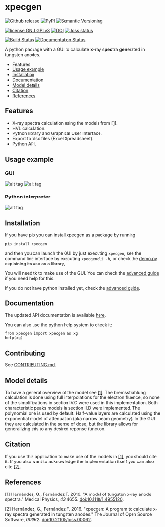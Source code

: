 # xpecgen
[![Github release](https://img.shields.io/github/release/dih5/xpecgen.svg)](https://github.com/dih5/xpecgen/releases/latest)
[![PyPI](https://img.shields.io/pypi/v/xpecgen.svg)](https://pypi.python.org/pypi/xpecgen)
[![Semantic Versioning](https://img.shields.io/badge/SemVer-2.0.0-brightgreen.svg)](http://semver.org/spec/v2.0.0.html)

[![license GNU GPLv3](https://img.shields.io/badge/license-GNU%20GPLv3-blue.svg)](https://raw.githubusercontent.com/Dih5/xpecgen/master/LICENSE.txt)
[![DOI](https://zenodo.org/badge/62220331.svg)](https://zenodo.org/badge/latestdoi/62220331)
[![Joss status](http://joss.theoj.org/papers/970f9606afd29308e2dcc77216429ee7/status.svg)](http://joss.theoj.org/papers/970f9606afd29308e2dcc77216429ee7)


[![Build Status](https://travis-ci.org/Dih5/xpecgen.svg?branch=master)](https://travis-ci.org/Dih5/xpecgen)
[![Documentation Status](https://readthedocs.org/projects/xpecgen/badge/?version=latest)](http://xpecgen.readthedocs.io/en/latest/?badge=latest)


A python package with a GUI to calculate **x**-ray s**pec**tra **gen**erated in tungsten anodes.

* [Features](#features)
* [Usage example](#usage-example)
* [Installation](#installation)
* [Documentation](#documentation)
* [Model details](#model-details)
* [Citation](#citation)
* [References](#references)

## Features
* X-ray spectra calculation using the models from [\[1\]](#Ref1).
* HVL calculation.
* Python library and Graphical User Interface.
* Export to xlsx files (Excel Spreadsheet).
* Python API.

## Usage example
### GUI
![alt tag](https://raw.github.com/dih5/xpecgen/master/img/DemoPar.png)
![alt tag](https://raw.github.com/dih5/xpecgen/master/img/DemoPlot.png)
### Python interpreter
![alt tag](https://raw.github.com/dih5/xpecgen/master/img/DemoConsole.png)

## Installation
If you have [pip](https://pip.pypa.io/en/stable/installing/) you can install xpecgen as a package by running
```
pip install xpecgen
```
and then you can launch the GUI by just executing `xpecgen`, see the command line interface by executing `xpecgencli -h`, or check the [demo.py](demo/demo.py) explaining its use as a library,

You will need tk to make use of the GUI. You can check the [advanced guide](advanced.md) if you need help for this.

If you do not have python installed yet, check the [advanced guide](advanced.md).


## Documentation
The updated API documentation is available [here](http://xpecgen.readthedocs.io/en/latest/).

You can also use the python help system to check it:
```python3
from xpecgen import xpecgen as xg
help(xg)
```

## Contributing
See [CONTRIBUTING.md](CONTRIBUTING.md).

## Model details
To have a general overview of the model see [\[1\]](#Ref1).
The bremsstrahlung calculation is done using full interpolations for the electron fluence, so none of the simplifications in section IV.C were used in this implementation.
Both characteristic peaks models in section II.D were implemented. The polynomial one is used by default.
Half-value layers are calculated using the exponential model of attenuation (aka narrow beam geometry). In the GUI they are calculated in the sense of dose, but the library allows for generalizing this to any desired reponse function.

## Citation
If you use this application to make use of the models in [\[1\]](#Ref1), you should cite it. If you also want to acknowledge the implementation itself you can also cite [\[2\]](#Ref2).

## References
<a name="Ref1">\[1\]</a> Hernández, G., Fernández F. 2016. "A model of tungsten x-ray anode spectra." Medical Physics, *43* 4655. [doi:10.1118/1.4955120](http://dx.doi.org/10.1118/1.4955120).

<a name="Ref2">\[2\]</a> Hernández, G., Fernández F. 2016. "xpecgen: A program to calculate x-ray spectra generated in tungsten anodes." The Journal of Open Source Software, *00062*. [doi:10.21105/joss.00062](http://dx.doi.org/10.21105/joss.00062).
